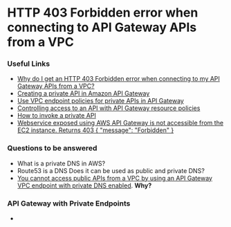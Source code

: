 # HTTP 403 Forbidden error when connecting to API Gateway APIs from a VPC

### Useful Links

* [Why do I get an HTTP 403 Forbidden error when connecting to my API Gateway APIs from a VPC?](https://repost.aws/knowledge-center/api-gateway-vpc-connections)
* [Creating a private API in Amazon API Gateway](https://docs.aws.amazon.com/apigateway/latest/developerguide/apigateway-private-apis.html#apigateway-private-api-create-interface-vpc-endpoint)
* [Use VPC endpoint policies for private APIs in API Gateway](https://docs.aws.amazon.com/apigateway/latest/developerguide/apigateway-vpc-endpoint-policies.html)
* [Controlling access to an API with API Gateway resource policies](https://docs.aws.amazon.com/apigateway/latest/developerguide/apigateway-resource-policies.html)
* [How to invoke a private API](https://docs.aws.amazon.com/apigateway/latest/developerguide/apigateway-private-api-test-invoke-url.html#apigateway-private-api-public-dns)
* [Webservice exposed using AWS API Gateway is not accessible from the EC2 instance. Returns 403 { "message": "Forbidden" }](https://stackoverflow.com/questions/54646424/webservice-exposed-using-aws-api-gateway-is-not-accessible-from-the-ec2-instance)

### Questions to be answered

* What is a private DNS in AWS?&#x20;
* Route53 is a DNS Does it can be used as public and private DNS?
* [You cannot access public APIs from a VPC by using an API Gateway VPC endpoint with private DNS enabled](https://docs.aws.amazon.com/apigateway/latest/developerguide/apigateway-private-apis.html#apigateway-private-api-create-interface-vpc-endpoint). **Why?**



### API Gateway with Private E**ndpoints**

*
